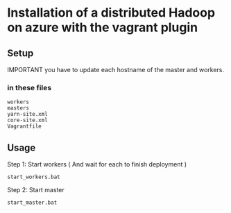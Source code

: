 # Installation of a distributed Hadoop on azure with the vagrant plugin

## Setup
IMPORTANT you have to update each hostname of the master and workers.

### in these files
```
workers
masters
yarn-site.xml
core-site.xml
Vagrantfile
```


## Usage

Step 1: Start workers ( And wait for  each to finish deployment )
```
start_workers.bat
```

Step 2: Start master
```
start_master.bat
```
